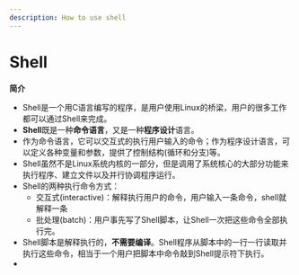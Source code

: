 ```yaml
---
description: How to use shell
---
```


# Shell

**简介**

* Shell是一个用C语言编写的程序，是用户使用Linux的桥梁，用户的很多工作都可以通过Shell来完成。
* **Shell**既是一种**命令语言**，又是一种**程序设计**语言。
* 作为命令语言，它可以交互式的执行用户输入的命令；作为程序设计语言，可以定义各种变量和参数，提供了控制结构(循环和分支)等。
* Shell虽然不是Linux系统内核的一部分，但是调用了系统核心的大部分功能来执行程序、建立文件以及并行协调程序运行。
* Shell的两种执行命令方式：
  * 交互式(interactive)：解释执行用户的命令，用户输入一条命令，shell就解释一条
  * 批处理(batch)：用户事先写了Shell脚本，让Shell一次把这些命令全部执行完。
* Shell脚本是解释执行的，**不需要编译**。Shell程序从脚本中的一行一行读取并执行这些命令，相当于一个用户把脚本中命令敲到Shell提示符下执行。
*
